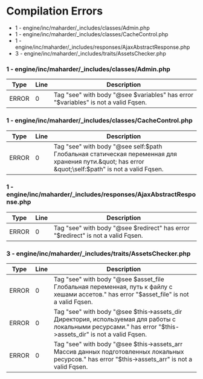 # Compilation Errors
* 1 - engine/inc/maharder/_includes/classes/Admin.php
* 1 - engine/inc/maharder/_includes/classes/CacheControl.php
* 1 - engine/inc/maharder/_includes/responses/AjaxAbstractResponse.php
* 3 - engine/inc/maharder/_includes/traits/AssetsChecker.php
### 1 - engine/inc/maharder/_includes/classes/Admin.php
| Type | Line | Description |
| ---- | ---- | ----------- |
| ERROR | 0 | Tag &quot;see&quot; with body &quot;@see $variables&quot; has error &quot;\$variables&quot; is not a valid Fqsen. |
### 1 - engine/inc/maharder/_includes/classes/CacheControl.php
| Type | Line | Description |
| ---- | ---- | ----------- |
| ERROR | 0 | Tag &quot;see&quot; with body &quot;@see self:$path Глобальная статическая переменная для хранения пути.&quot; has error &quot;\self:$path&quot; is not a valid Fqsen. |
### 1 - engine/inc/maharder/_includes/responses/AjaxAbstractResponse.php
| Type | Line | Description |
| ---- | ---- | ----------- |
| ERROR | 0 | Tag &quot;see&quot; with body &quot;@see $redirect&quot; has error &quot;\$redirect&quot; is not a valid Fqsen. |
### 3 - engine/inc/maharder/_includes/traits/AssetsChecker.php
| Type | Line | Description |
| ---- | ---- | ----------- |
| ERROR | 0 | Tag &quot;see&quot; with body &quot;@see $asset_file Глобальная переменная, путь к файлу с хешами ассетов.&quot; has error &quot;\$asset_file&quot; is not a valid Fqsen. |
| ERROR | 0 | Tag &quot;see&quot; with body &quot;@see $this-&gt;assets_dir Директория, используемая для работы с локальными ресурсами.&quot; has error &quot;\$this-&gt;assets_dir&quot; is not a valid Fqsen. |
| ERROR | 0 | Tag &quot;see&quot; with body &quot;@see $this-&gt;assets_arr Массив данных подготовленных локальных ресурсов.&quot; has error &quot;\$this-&gt;assets_arr&quot; is not a valid Fqsen. |

